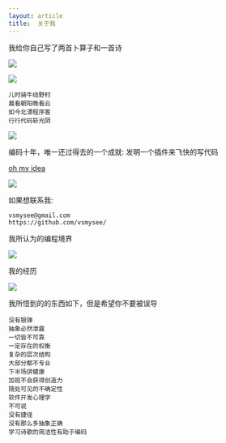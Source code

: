 ```yaml
---
layout: article
title:  关于我
---
```


我给你自己写了两首卜算子和一首诗

![](/images/self-mockery.jpg)

![](/images/self2.jpg)


```
儿时骑牛绕野村
晨看朝阳晚看云
如今北漂程序客
行行代码斩光阴
```

![](/images/mt.jpg)


编码十年，唯一还过得去的一个成就: 发明一个插件来飞快的写代码


[oh my idea](https://github.com/vsmysee/oh-my-idea)


![](https://plugins.jetbrains.com/files/13694/screenshot_20948.png)



如果想联系我: 

```
vsmysee@gmail.com
https://github.com/vsmysee/
```


我所认为的编程境界

![](/images/river-snow-change.jpg)


我的经历

![](/images/codinghard.jpg)


我所悟到的的东西如下，但是希望你不要被误导

```
没有银弹
抽象必然泄露
一切皆不可靠
一定存在的权衡
复杂的层次结构
大部分都不专业
下半场拼健康
加班不会获得创造力
随处可见的不确定性
软件开发心理学
不可说
没有捷径
没有那么多抽象正确
学习诗歌的简洁性有助于编码
```


